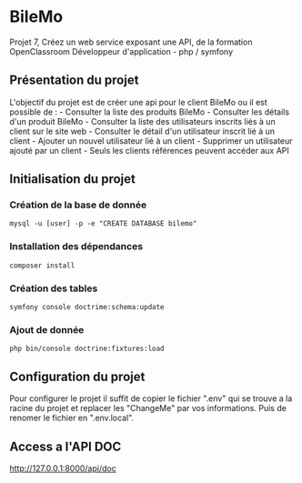 # BileMo
Projet 7, Créez un web service exposant une API, de la formation OpenClassroom Développeur d'application - php / symfony


## Présentation du projet
L'objectif du projet est de créer une api pour le client BileMo ou il est possible de :
    - Consulter la liste des produits BileMo
    - Consulter les détails d'un produit BileMo
    - Consulter la liste des utilisateurs inscrits liés à un client sur le site web
    - Consulter le détail d'un utilisateur inscrit lié à un client
    - Ajouter un nouvel utilisateur lié à un client
    - Supprimer un utilisateur ajouté par un client
    - Seuls les clients références peuvent accéder aux API

## Initialisation du projet

### Création de la base de donnée
```shell
mysql -u [user] -p -e "CREATE DATABASE bilemo"
```

### Installation des dépendances
```shell
composer install
```


### Création des tables
```shell
symfony console doctrime:schema:update
```

### Ajout de donnée
```shell
php bin/console doctrine:fixtures:load
```
## Configuration du projet
Pour configurer le projet il suffit de copier le fichier ".env" qui se trouve a la racine du projet et replacer les "ChangeMe" par vos informations. 
Puis de renomer le fichier en ".env.local".

## Access a l'API DOC
http://127.0.0.1:8000/api/doc

